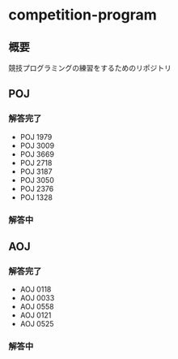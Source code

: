 # competition-program



## 概要



競技プログラミングの練習をするためのリポジトリ



## POJ



### 解答完了

 * POJ 1979
 * POJ 3009
 * POJ 3669
 * POJ 2718
 * POJ 3187
 * POJ 3050
 * POJ 2376
 * POJ 1328

### 解答中



## AOJ


### 解答完了

 * AOJ 0118
 * AOJ 0033
 * AOJ 0558
 * AOJ 0121
 * AOJ 0525

### 解答中

